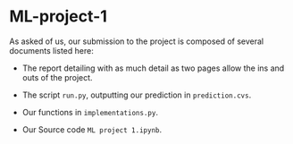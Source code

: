 # ML-project-1


As asked of us, our submission to the project is composed of several documents listed here:

* The report detailing with as much detail as two pages allow the ins and outs of the project. 

* The script `run.py`, outputting our prediction in `prediction.cvs`.
* Our functions in `implementations.py`.
* Our Source code `ML project 1.ipynb`.

